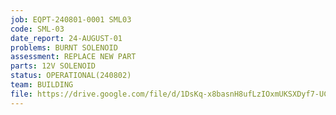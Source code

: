 ```yaml
---
job: EQPT-240801-0001 SML03
code: SML-03
date_report: 24-AUGUST-01
problems: BURNT SOLENOID
assessment: REPLACE NEW PART
parts: 12V SOLENOID
status: OPERATIONAL(240802)
team: BUILDING
file: https://drive.google.com/file/d/1DsKq-x8basnH8ufLzIOxmUKSXDyf7-UC/view?usp=sharing
---
```

